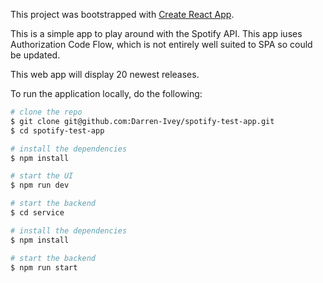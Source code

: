 This project was bootstrapped with [Create React App](https://github.com/facebookincubator/create-react-app).

This is a simple app to play around with the Spotify API. This app iuses Authorization Code Flow, which is not entirely well suited to SPA so could be updated.

This web app will display 20 newest releases.

To run the application locally, do the following:
```bash
# clone the repo
$ git clone git@github.com:Darren-Ivey/spotify-test-app.git
$ cd spotify-test-app

# install the dependencies
$ npm install

# start the UI
$ npm run dev

# start the backend
$ cd service

# install the dependencies
$ npm install

# start the backend
$ npm run start

```